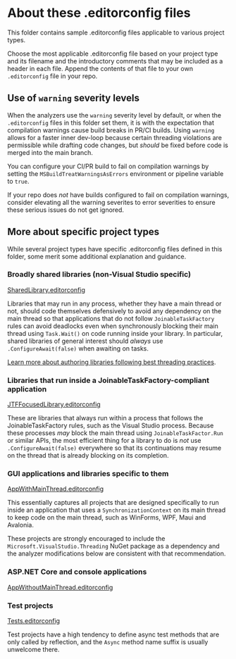 # About these .editorconfig files

This folder contains sample .editorconfig files applicable to various project types.

Choose the most applicable .editorconfig file based on your project type and its filename and the introductory comments that may be included as a header in each file.
Append the contents of that file to your own `.editorconfig` file in your repo.

## Use of `warning` severity levels

When the analyzers use the `warning` severity level by default, or when the `.editorconfig` files in this folder set them, it is with the expectation that compilation warnings cause build breaks in PR/CI builds.
Using `warning` allows for a faster inner dev-loop because certain threading violations are permissible while drafting code changes, but _should_ be fixed before code is merged into the main branch.

You can configure your CI/PR build to fail on compilation warnings by setting the `MSBuildTreatWarningsAsErrors` environment or pipeline variable to `true`.

If your repo does _not_ have builds configured to fail on compilation warnings, consider elevating all the warning severites to error severities to ensure these serious issues do not get ignored.

## More about specific project types

While several project types have specific .editorconfig files defined in this folder, some merit some additional explanation and guidance.

### Broadly shared libraries (non-Visual Studio specific)

[SharedLibrary.editorconfig](SharedLibrary.editorconfig)

Libraries that may run in any process, whether they have a main thread or not, should code themselves defensively to avoid any dependency on the main thread so that applications that do not follow `JoinableTaskFactory` rules can avoid deadlocks even when synchronously blocking their main thread using `Task.Wait()` on code running inside your library.
In particular, shared libraries of general interest should _always_ use `.ConfigureAwait(false)` when awaiting on tasks.

[Learn more about authoring libraries following best threading practices](https://microsoft.github.io/vs-threading/docs/library_with_jtf.html).

### Libraries that run inside a JoinableTaskFactory-compliant application

[JTFFocusedLibrary.editorconfig](JTFFocusedLibrary.editorconfig)

These are libraries that always run within a process that follows the JoinableTaskFactory rules, such as the Visual Studio process.
Because these processes _may_ block the main thread using `JoinableTaskFactor.Run` or similar APIs, the most efficient thing for a library to do is _not_ use `.ConfigureAwait(false)` everywhere so that its continuations may resume on the thread that is already blocking on its completion.

### GUI applications and libraries specific to them

[AppWithMainThread.editorconfig](AppWithMainThread.editorconfig)

This essentially captures all projects that are designed specifically to run inside an application that uses a `SynchronizationContext` on its main thread to keep code on the main thread, such as WinForms, WPF, Maui and Avalonia.

These projects are strongly encouraged to include the `Microsoft.VisualStudio.Threading` NuGet package as a dependency and the analyzer modifications below are consistent with that recommendation.

### ASP.NET Core and console applications

[AppWithoutMainThread.editorconfig](AppWithoutMainThread.editorconfig)

### Test projects

[Tests.editorconfig](Tests.editorconfig)

Test projects have a high tendency to define async test methods that are only called by reflection, and the `Async` method name suffix is usually unwelcome there.
